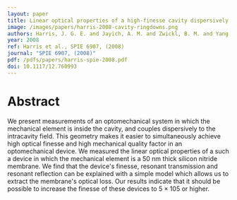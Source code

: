 ```yaml
---
layout: paper
title: Linear optical properties of a high-finesse cavity dispersively coupled to a micromechanical membrane
image: /images/papers/harris-2008-cavity-ringdowns.png
authors: Harris, J. G. E. and Jayich, A. M. and Zwickl, B. M. and Yang, C. and Sankey, J. C.
year: 2008
ref: Harris et al., SPIE 6907, (2008)
journal: "SPIE 6907, (2008)"
pdf: /pdfs/papers/harris-spie-2008.pdf
doi: 10.1117/12.760993
---
```


# Abstract

We present measurements of an optomechanical system in which the mechanical element is inside the cavity, and couples dispersively to the intracavity field. This geometry makes it easier to simultaneously achieve high optical finesse and high mechanical quality factor in an optomechanical device. We measured the linear optical properties of a such a device in which the mechanical element is a 50 nm thick silicon nitride membrane. We find that the device's finesse, resonant transmission and resonant reflection can be explained with a simple model which allows us to extract the membrane's optical loss. Our results indicate that it should be possible to increase the finesse of these devices to 5 × 105 or higher.
